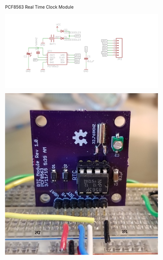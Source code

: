 PCF8563 Real Time Clock Module

![Schematic](images/PCF8563-Bob-v1.0.sch.png)

![Board](images/PCF8563-Bob-v1.0.assembled.jpg)
